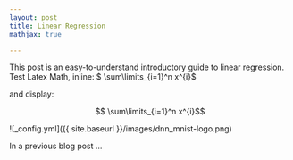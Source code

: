 ```yaml
---
layout: post
title: Linear Regression
mathjax: true

---
```


This post is an easy-to-understand introductory guide to linear regression. Test Latex Math, inline: $ \sum\limits_{i=1}^n x^{i}$

and display:

$$ \sum\limits_{i=1}^n x^{i}$$

![_config.yml]({{ site.baseurl }}/images/dnn_mnist-logo.png)

In a previous blog post ... 
